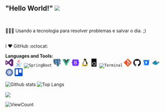 ## "Hello World!" <img src="https://media.giphy.com/media/hvRJCLFzcasrR4ia7z/giphy.gif" width="25px">
<br />

👨🏽‍💻 Usando a tecnologia para resolver problemas e salvar o dia. ;)
<br />
<br />

I :heart: GitHub :octocat:
<br />

**Languages and Tools:**   
<code><img height="25" src="https://raw.githubusercontent.com/devicons/devicon/master/icons/visualstudio/visualstudio-plain.svg" title="VSCode"></code>
<code><img height="25" src="https://raw.githubusercontent.com/devicons/devicon/master/icons/java/java-original.svg" alt="Java"></code>
<code><img height="25" src="https://www.vectorlogo.zone/logos/springio/springio-icon.svg" alt="SpringBoot"></code>
<code><img height="25" src="https://raw.githubusercontent.com/devicons/devicon/master/icons/postgresql/postgresql-original.svg" alt="PostgresSQL"></code>
<code><img height="25" src="https://raw.githubusercontent.com/devicons/devicon/master/icons/vuejs/vuejs-original.svg" alt="VueJS"></code>
<code><img height="25" src="https://raw.githubusercontent.com/devicons/devicon/master/icons/bootstrap/bootstrap-plain.svg" alt="Bootstrap"></code>
<code><img height="25" src="https://raw.githubusercontent.com/devicons/devicon/master/icons/linux/linux-original.svg" alt="Linux"></code>
<code><img height="25" src="https://raw.githubusercontent.com/devicons/devicon/master/icons/ubuntu/ubuntu-plain.svg" alt="Ubuntu"></code>
<code><img height="25" src="https://www.vectorlogo.zone/logos/gnu_bash/gnu_bash-icon.svg" alt="Terminal"></code>
<code><img height="25" src="https://raw.githubusercontent.com/devicons/devicon/master/icons/git/git-original.svg" alt="Git"></code>
<code><img height="25" src="https://raw.githubusercontent.com/devicons/devicon/master/icons/github/github-original.svg" alt="GitHub"></code>
<code><img height="25" src="https://raw.githubusercontent.com/devicons/devicon/master/icons/bitbucket/bitbucket-original.svg" alt="Bitbucket"></code>
<code><img height="25" src="https://raw.githubusercontent.com/devicons/devicon/master/icons/docker/docker-original.svg" alt="Docker"></code>
<code><img height="25" src="https://raw.githubusercontent.com/devicons/devicon/master/icons/kubernetes/kubernetes-plain.svg" alt="Kubernetes"></code>
<code><img height="25" src="https://raw.githubusercontent.com/devicons/devicon/master/icons/trello/trello-plain.svg" alt="Trello"></code>


![Github stats](https://github-readme-stats.vercel.app/api?username=gmarink&show_icons=true&layout=compact)
![Top Langs](https://github-readme-stats.vercel.app/api/top-langs/?username=gmarink&layout=compact)

<p><img align="center" src="https://github-readme-streak-stats.herokuapp.com/?user=gmarink&" /></p>

![ViewCount](https://views.whatilearened.today/views/github/gmarink/views.svg)
